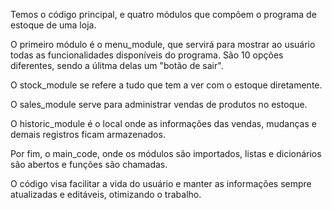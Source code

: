 Temos o código principal, e quatro módulos que compõem o programa de estoque de uma loja.

O primeiro módulo é o menu_module, que servirá para mostrar ao usuário todas as funcionalidades disponíveis do programa. São 10 opções diferentes, sendo a úlitma delas um "botão de sair".

O stock_module se refere a tudo que tem a ver com o estoque diretamente.

O sales_module serve para administrar vendas de produtos no estoque.

O historic_module é o local onde as informações das vendas, mudanças e demais registros ficam armazenados.

Por fim, o main_code, onde os módulos são importados, listas e dicionários são abertos e funções são chamadas.

O código visa facilitar a vida do usuário e manter as informações sempre atualizadas e editáveis, otimizando o trabalho.
